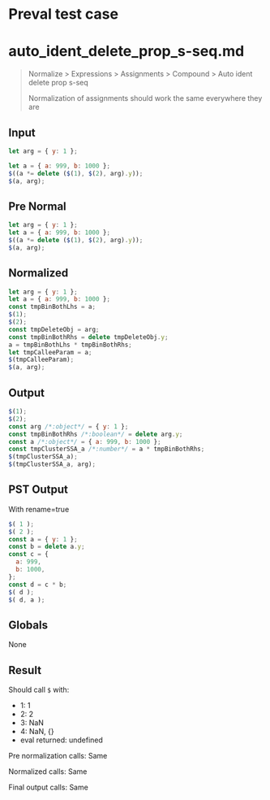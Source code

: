 # Preval test case

# auto_ident_delete_prop_s-seq.md

> Normalize > Expressions > Assignments > Compound > Auto ident delete prop s-seq
>
> Normalization of assignments should work the same everywhere they are

## Input

`````js filename=intro
let arg = { y: 1 };

let a = { a: 999, b: 1000 };
$((a *= delete ($(1), $(2), arg).y));
$(a, arg);
`````

## Pre Normal


`````js filename=intro
let arg = { y: 1 };
let a = { a: 999, b: 1000 };
$((a *= delete ($(1), $(2), arg).y));
$(a, arg);
`````

## Normalized


`````js filename=intro
let arg = { y: 1 };
let a = { a: 999, b: 1000 };
const tmpBinBothLhs = a;
$(1);
$(2);
const tmpDeleteObj = arg;
const tmpBinBothRhs = delete tmpDeleteObj.y;
a = tmpBinBothLhs * tmpBinBothRhs;
let tmpCalleeParam = a;
$(tmpCalleeParam);
$(a, arg);
`````

## Output


`````js filename=intro
$(1);
$(2);
const arg /*:object*/ = { y: 1 };
const tmpBinBothRhs /*:boolean*/ = delete arg.y;
const a /*:object*/ = { a: 999, b: 1000 };
const tmpClusterSSA_a /*:number*/ = a * tmpBinBothRhs;
$(tmpClusterSSA_a);
$(tmpClusterSSA_a, arg);
`````

## PST Output

With rename=true

`````js filename=intro
$( 1 );
$( 2 );
const a = { y: 1 };
const b = delete a.y;
const c = {
  a: 999,
  b: 1000,
};
const d = c * b;
$( d );
$( d, a );
`````

## Globals

None

## Result

Should call `$` with:
 - 1: 1
 - 2: 2
 - 3: NaN
 - 4: NaN, {}
 - eval returned: undefined

Pre normalization calls: Same

Normalized calls: Same

Final output calls: Same
